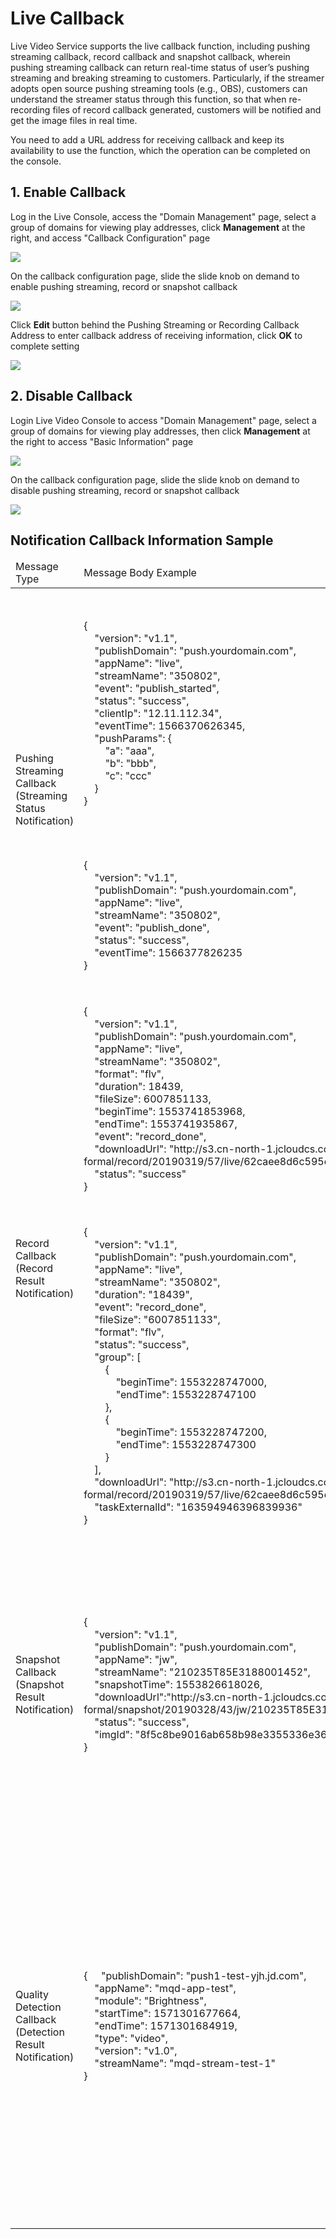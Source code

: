 # Live Callback

Live Video Service supports the live callback function, including pushing streaming callback, record callback and snapshot callback, wherein pushing streaming callback can return real-time status of user’s pushing streaming and breaking streaming to customers. Particularly, if the streamer adopts open source pushing streaming tools (e.g., OBS), customers can understand the streamer status through this function, so that when re-recording files of record callback generated, customers will be notified and get the image files in real time.

You need to add a URL address for receiving callback and keep its availability to use the function, which the operation can be completed on the console.

## 1. Enable Callback

Log in the Live Console, access the "Domain Management" page, select a group of domains for viewing play addresses, click **Management** at the right, and access "Callback Configuration" page

![](https://github.com/jdcloudcom/cn/blob/cn-Live-Video/image/live-video/12%E6%96%B0%E5%BB%BA%E8%BD%AC%E7%A0%81%E9%85%8D%E7%BD%AE.png)

On the callback configuration page, slide the slide knob on demand to enable pushing streaming, record or snapshot callback

![](https://github.com/jdcloudcom/cn/blob/cn-Live-Video/image/live-video/17%E5%9B%9E%E8%B0%83%E9%85%8D%E7%BD%AE.png)

Click **Edit** button behind the Pushing Streaming or Recording Callback Address to enter callback address of receiving information, click **OK** to complete setting

![](https://github.com/jdcloudcom/cn/blob/cn-Live-Video/image/live-video/18%E5%9B%9E%E8%B0%83%E9%85%8D%E7%BD%AE.png)

## 2. Disable Callback

Login Live Video Console to access "Domain Management" page, select a group of domains for viewing play addresses, then click **Management** at the right to access "Basic Information" page

![](https://github.com/jdcloudcom/cn/blob/cn-Live-Video/image/live-video/12%E6%96%B0%E5%BB%BA%E8%BD%AC%E7%A0%81%E9%85%8D%E7%BD%AE.png)

On the callback configuration page, slide the slide knob on demand to disable pushing streaming, record or snapshot callback

![](https://github.com/jdcloudcom/cn/blob/cn-Live-Video/image/live-video/19%E5%9B%9E%E8%B0%83%E9%85%8D%E7%BD%AE.png)



## Notification Callback Information Sample

<table>
    <thead>
    <tr>
        <td>Message Type<br>
        <td>Message Body Example</td>
        <td>Message Body Example Description</td>
        <td>Message Body Field Description</td>
    </tr>
    </thead>
    <tbody>
    <tr>
        <td rowspan="2">Pushing Streaming Callback (Streaming Status Notification)</td>
        <td>
            {<br>
            &nbsp;&nbsp;&nbsp;&nbsp;"version": "v1.1",<br>
            &nbsp;&nbsp;&nbsp;&nbsp;"publishDomain": "push.yourdomain.com",<br>
            &nbsp;&nbsp;&nbsp;&nbsp;"appName": "live",<br>
            &nbsp;&nbsp;&nbsp;&nbsp;"streamName": "350802",<br>
            &nbsp;&nbsp;&nbsp;&nbsp;"event": "publish_started",<br>
            &nbsp;&nbsp;&nbsp;&nbsp;"status": "success",<br>
            &nbsp;&nbsp;&nbsp;&nbsp;"clientIp": "12.11.112.34",<br>
            &nbsp;&nbsp;&nbsp;&nbsp;"eventTime": 1566370626345,<br>
            &nbsp;&nbsp;&nbsp;&nbsp;"pushParams": {<br>
            &nbsp;&nbsp;&nbsp;&nbsp;&nbsp;&nbsp;&nbsp;&nbsp;"a": "aaa",<br>
            &nbsp;&nbsp;&nbsp;&nbsp;&nbsp;&nbsp;&nbsp;&nbsp;"b": "bbb",<br>
            &nbsp;&nbsp;&nbsp;&nbsp;&nbsp;&nbsp;&nbsp;&nbsp;"c": "ccc"<br>
            &nbsp;&nbsp;&nbsp;&nbsp;}<br>
            }<br>
        </td>
        <td>
            Pushing Streaming Start Message Body<br>
            For example:<br>
            If the pushing streaming address is:rtmp://push.yourdomain.com/live/350802?a=aaa&b=bbb&c=ccc<br>
            You will receive the message as shown in the example when you push streaming to JD Cloud platform
        </td>
        <td rowspan="2">
            version: Message Body Version Number (Current v1.1)<br>
            publishDomain: Pushing Streaming Domain<br>
            appName: Application name<br>
            streamName: Stream Name<br>
            event: Event  Value: [publish_started (pushing streaming starts),publish_done (pushing streaming ends)]<br>
            status: Status [success]<br>
            clientIp: Pushing Streaming Client IP<br>
            eventTime: Pushing Streaming Time (Millisecond Time Stamp)<br>
            pushParams: Pushing Streaming Parameter (original pushing streaming parameter is presented in json format)<br>
        </td>
    </tr>
    <tr>
        <td>
            {<br>
            &nbsp;&nbsp;&nbsp;&nbsp;"version": "v1.1",<br>
            &nbsp;&nbsp;&nbsp;&nbsp;"publishDomain": "push.yourdomain.com",<br>
            &nbsp;&nbsp;&nbsp;&nbsp;"appName": "live",<br>
            &nbsp;&nbsp;&nbsp;&nbsp;"streamName": "350802",<br>
            &nbsp;&nbsp;&nbsp;&nbsp;"event": "publish_done",<br>
            &nbsp;&nbsp;&nbsp;&nbsp;"status": "success",<br>
            &nbsp;&nbsp;&nbsp;&nbsp;"eventTime": 1566377826235<br>
            }<br>
        </td>
        <td>
            Pushing Streaming End Message Body<br>
            For example:<br>
            Your pushing streaming address is:rtmp://push.yourdomain.com/live/350802?a=aaa&b=bbb&c=ccc<br>
            You will receive the message as shown in the example when you stop pushing streaming to JD Cloud platform<br>
        </td>
    </tr>
    <tr>
        <td rowspan="2">Record Callback (Record Result Notification)</td>
        <td>
            {<br>
            &nbsp;&nbsp;&nbsp;&nbsp;"version": "v1.1",<br>
            &nbsp;&nbsp;&nbsp;&nbsp;"publishDomain": "push.yourdomain.com",<br>
            &nbsp;&nbsp;&nbsp;&nbsp;"appName": "live",<br>
            &nbsp;&nbsp;&nbsp;&nbsp;"streamName": "350802",<br>
            &nbsp;&nbsp;&nbsp;&nbsp;"format": "flv",<br>
            &nbsp;&nbsp;&nbsp;&nbsp;"duration": 18439,<br>
            &nbsp;&nbsp;&nbsp;&nbsp;"fileSize": 6007851133,<br>
            &nbsp;&nbsp;&nbsp;&nbsp;"beginTime": 1553741853968,<br>
            &nbsp;&nbsp;&nbsp;&nbsp;"endTime": 1553741935867,<br>
            &nbsp;&nbsp;&nbsp;&nbsp;"event": "record_done",<br>
            &nbsp;&nbsp;&nbsp;&nbsp;"downloadUrl":
            "http://s3.cn-north-1.jcloudcs.com/video-formal/record/20190319/57/live/62caee8d6c595e9441be/20190319175419_20190319175422.flv",<br>
            &nbsp;&nbsp;&nbsp;&nbsp;"status": "success"<br>
            }<br>
        </td>
        <td>
            Automatic Record Completion Message Body<br>
            For example:<br>
            If you configure a 1-hour record template in flv to the streaming pushed by you, you will receive the message as shown in the example after the record file in flv is generated 1 hour later<br>
        </td>
        <td rowspan="2">
            version: Message Body Version Number (Current v1.1)<br>
            publishDomain: Pushing Streaming Domain<br>
            appName: Application name<br>
            streamName: Stream Name<br>
            event: Event [record_done]<br>
            status: Status [success]<br>
            format: Recording Format<br>
            duration: Record File Duration (Millisecond)<br>
            fileSize: File Size (byte)<br>
            beginTime: Record Start Time (Millisecond Time Stamp)<br>
            endTime: Record End Time (Millisecond Time Stamp)<br>
            downloadUrl: Available Download Link<br>
            group: Point Print Record Time Slot Array (Specific for Point Print Record Message Body)<br>
            taskExternalId: Point Print Record Task External id (Specific for Point Print Record Message Body)<br>
        </td>
    </tr>
    <tr>
        <td>
            {<br>
            &nbsp;&nbsp;&nbsp;&nbsp;"version": "v1.1",<br>
            &nbsp;&nbsp;&nbsp;&nbsp;"publishDomain": "push.yourdomain.com",<br>
            &nbsp;&nbsp;&nbsp;&nbsp;"appName": "live",<br>
            &nbsp;&nbsp;&nbsp;&nbsp;"streamName": "350802",<br>
            &nbsp;&nbsp;&nbsp;&nbsp;"duration": "18439",<br>
            &nbsp;&nbsp;&nbsp;&nbsp;"event": "record_done",<br>
            &nbsp;&nbsp;&nbsp;&nbsp;"fileSize": "6007851133",<br>
            &nbsp;&nbsp;&nbsp;&nbsp;"format": "flv",<br>
            &nbsp;&nbsp;&nbsp;&nbsp;"status": "success",<br>
            &nbsp;&nbsp;&nbsp;&nbsp;"group": [<br>
            &nbsp;&nbsp;&nbsp;&nbsp;&nbsp;&nbsp;&nbsp;&nbsp;{<br>
            &nbsp;&nbsp;&nbsp;&nbsp;&nbsp;&nbsp;&nbsp;&nbsp;&nbsp;&nbsp;&nbsp;&nbsp;"beginTime": 1553228747000,<br>
            &nbsp;&nbsp;&nbsp;&nbsp;&nbsp;&nbsp;&nbsp;&nbsp;&nbsp;&nbsp;&nbsp;&nbsp;"endTime": 1553228747100<br>
            &nbsp;&nbsp;&nbsp;&nbsp;&nbsp;&nbsp;&nbsp;&nbsp;},<br>
            &nbsp;&nbsp;&nbsp;&nbsp;&nbsp;&nbsp;&nbsp;&nbsp;{<br>
            &nbsp;&nbsp;&nbsp;&nbsp;&nbsp;&nbsp;&nbsp;&nbsp;&nbsp;&nbsp;&nbsp;&nbsp;"beginTime": 1553228747200,<br>
            &nbsp;&nbsp;&nbsp;&nbsp;&nbsp;&nbsp;&nbsp;&nbsp;&nbsp;&nbsp;&nbsp;&nbsp;"endTime": 1553228747300<br>
            &nbsp;&nbsp;&nbsp;&nbsp;&nbsp;&nbsp;&nbsp;&nbsp;}<br>
            &nbsp;&nbsp;&nbsp;&nbsp;],<br>
            &nbsp;&nbsp;&nbsp;&nbsp;"downloadUrl":
            "http://s3.cn-north-1.jcloudcs.com/video-formal/record/20190319/57/live/62caee8d6c595e9441be/20190319175419_20190319175422.flv",<br>
            &nbsp;&nbsp;&nbsp;&nbsp;"taskExternalId": "163594946396839936"<br>
            }<br>
        </td>
        <td>
            Point Print Record Completion Message Body<br>
            For example:<br>
            When you call APIs of openapi <a
                href="https://docs.jdcloud.com/en/live-video/api/addliverecordtask?content=API"> to add a point print record task,</a>
            You will receive the message as shown in the example after the record task is completed<br>
        </td>
    </tr>
    <tr>
        <td>Snapshot Callback (Snapshot Result Notification)</td>
        <td>
            {<br>
            &nbsp;&nbsp;&nbsp;&nbsp;"version": "v1.1",<br>
            &nbsp;&nbsp;&nbsp;&nbsp;"publishDomain": "push.yourdomain.com",<br>
            &nbsp;&nbsp;&nbsp;&nbsp;"appName": "jw",<br>
            &nbsp;&nbsp;&nbsp;&nbsp;"streamName": "210235T85E3188001452",<br>
            &nbsp;&nbsp;&nbsp;&nbsp;"snapshotTime": 1553826618026,<br>
            &nbsp;&nbsp;&nbsp;&nbsp;"downloadUrl":"http://s3.cn-north-1.jcloudcs.com/jd-video-formal/snapshot/20190328/43/jw/210235T85E3188001452.jpg",<br>
            &nbsp;&nbsp;&nbsp;&nbsp;"status": "success",<br>
            &nbsp;&nbsp;&nbsp;&nbsp;"imgId": "8f5c8be9016ab658b98e3355336e3635"<br>
            }<br>
        </td>
        <td>
            Snapshot Result Message Body<br>
            For example:<br>
            If you configure a 10s snapshot template to the streaming pushed by you, you will receive the message as shown in the example after the snapshot is generated<br>
        </td>
        <td>
            version: Message Body Version Number (Current v1.1)<br>
            publishDomain: Pushing Streaming Domain<br>
            appName: Application name<br>
            streamName: Stream Name<br>
            snapshotTime: Snapshot File Generation Time (Millisecond Time Stamp)<br>
            downloadUrl: Available Download Link<br>
            status: Status [success]<br>
            imgId: Image id<br>
        </td>
    </tr>
    <tr>
        <td>Quality Detection Callback (Detection Result Notification)</td>
        <td>
            {
            &nbsp;&nbsp;&nbsp;&nbsp;"publishDomain": "push1-test-yjh.jd.com",<br>
            &nbsp;&nbsp;&nbsp;&nbsp;"appName": "mqd-app-test",<br>
            &nbsp;&nbsp;&nbsp;&nbsp;"module": "Brightness",<br>
            &nbsp;&nbsp;&nbsp;&nbsp;"startTime": 1571301677664,<br>
            &nbsp;&nbsp;&nbsp;&nbsp;"endTime": 1571301684919,<br>
            &nbsp;&nbsp;&nbsp;&nbsp;"type": "video",<br>
            &nbsp;&nbsp;&nbsp;&nbsp;"version": "v1.0",<br>
            &nbsp;&nbsp;&nbsp;&nbsp;"streamName": "mqd-stream-test-1"<br>
            }<br>
        </td>
        <td>
            Quality Detection Message Body<br>
            For example:<br>
            If you configure (you can only configure through openapi currently) a quality detection template to the streaming pushed by you, you will receive the message as shown in the example when any exception is found in the detection items configured by you<br>
        </td>
        <td>
            version: Message Body Version Number (Current v1.1)<br>
            publishDomain: Pushing Streaming Domain<br>
            appName: Application name<br>
            streamName: Stream Name<br>
            module: Quality Assurance Item<br>
            You can only detect the following detection items currently:<br>
            - BlackScreen<br>
            - PureColor<br>
            - ColorCast<br>
            - FrozenFrame<br>
            - Brightness<br>
            - Contrast<br>
            type: Type [video]<br>
            startTime: Exception Start Time (Millisecond Time Stamp)<br>
            endTime: Exception End time (Millisecond Time Stamp)<br>
        </td>
    </tr>
    </tbody>
</table>
